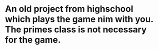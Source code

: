An old project from highschool which plays the game nim with you. The primes class is not necessary for the game.
==============
